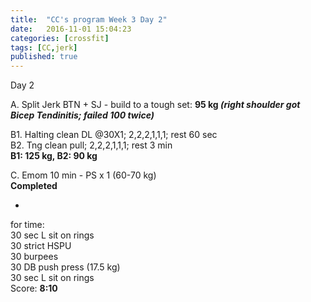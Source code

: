 ```yaml
---
title:  "CC's program Week 3 Day 2"
date:   2016-11-01 15:04:23
categories: [crossfit]
tags: [CC,jerk]
published: true
---
```

Day 2

A. Split Jerk BTN + SJ - build to a tough set: **95 kg _(right shoulder got Bicep Tendinitis; failed 100 twice)_**

B1. Halting clean DL @30X1; 2,2,2,1,1,1; rest 60 sec  
B2. Tng clean pull; 2,2,2,1,1,1; rest 3 min  
**B1: 125 kg, B2: 90 kg**

C. Emom 10 min - PS x 1 (60-70 kg)  
**Completed**  

+

for time:  
30 sec L sit on rings  
30 strict HSPU  
30 burpees  
30 DB push press (17.5 kg)  
30 sec L sit on rings  
Score: **8:10**